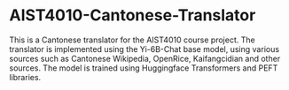 # AIST4010-Cantonese-Translator

This is a Cantonese translator for the AIST4010 course project. The translator is implemented using the Yi-6B-Chat base model, using various sources such as Cantonese Wikipedia, OpenRice, Kaifangcidian and other sources. The model is trained using Huggingface Transformers and PEFT libraries.


